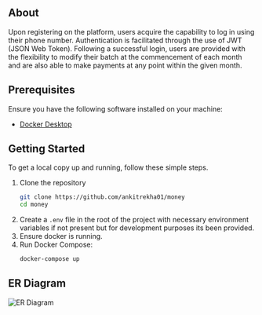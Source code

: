 ## About
Upon registering on the platform, users acquire the capability to log in using their phone number. Authentication is facilitated through the use of JWT (JSON Web Token). Following a successful login, users are provided with the flexibility to modify their batch at the commencement of each month and are also able to make payments at any point within the given month.

## Prerequisites

Ensure you have the following software installed on your machine:

- [Docker Desktop](https://www.docker.com/products/docker-desktop)

## Getting Started

To get a local copy up and running, follow these simple steps.
1.  Clone the repository
    ```sh
    git clone https://github.com/ankitrekha01/money
    cd money
    ```
2.  Create a `.env` file in the root of the project with necessary environment variables if not present but for development purposes its been provided.
3.  Ensure docker is running.
4.  Run Docker Compose:
    ```sh
    docker-compose up
    ```
## ER Diagram
![ER Diagram](https://github.com/ankitrekha01/money/assets/62371794/2e9f30a1-df25-4547-bb10-931e88832f5f)
